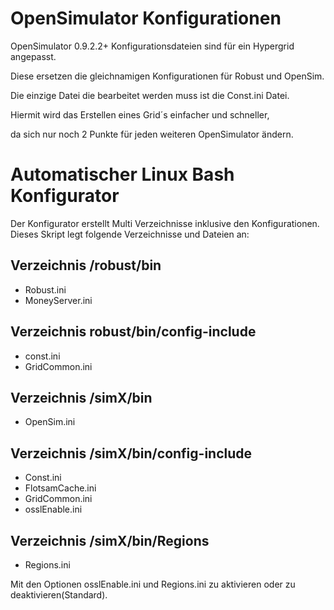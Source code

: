 # OpenSimulator Konfigurationen
OpenSimulator 0.9.2.2+ Konfigurationsdateien sind für ein Hypergrid angepasst.

Diese ersetzen die gleichnamigen Konfigurationen für Robust und OpenSim.

Die einzige Datei die bearbeitet werden muss ist die Const.ini Datei.

Hiermit wird das Erstellen eines Grid´s einfacher und schneller, 

da sich nur noch 2 Punkte für jeden weiteren OpenSimulator ändern.

# Automatischer Linux Bash Konfigurator

Der Konfigurator erstellt Multi Verzeichnisse inklusive den Konfigurationen.
Dieses Skript legt folgende Verzeichnisse und Dateien an:

## Verzeichnis /robust/bin
* Robust.ini
* MoneyServer.ini
## Verzeichnis robust/bin/config-include
* const.ini
* GridCommon.ini
## Verzeichnis /simX/bin
* OpenSim.ini
## Verzeichnis /simX/bin/config-include
* Const.ini
* FlotsamCache.ini
* GridCommon.ini
* osslEnable.ini
## Verzeichnis /simX/bin/Regions
* Regions.ini

Mit den Optionen osslEnable.ini und Regions.ini zu aktivieren oder zu deaktivieren(Standard).
